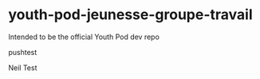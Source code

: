 # youth-pod-jeunesse-groupe-travail
Intended to be the official Youth Pod dev repo

pushtest

Neil Test